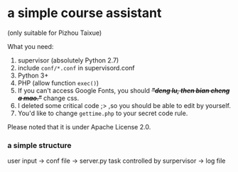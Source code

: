 # a simple course assistant
(only suitable for Pizhou Taixue)

What you need:

1. supervisor (absolutely Python 2.7)
2. include `conf/*.conf` in supervisord.conf
3. Python 3+
4. PHP (allow function `exec()`)
5. If you can't access Google Fonts, you should ~~***"deng lu, then bian cheng a mao."***~~ change css.
6. I deleted some critical code ;> ,so you should be able to edit by yourself.
7. You'd like to change `gettime.php` to your secret code rule.

Please noted that it is under Apache License 2.0.

### a simple structure

user input -> conf file -> server.py task controlled by surpervisor -> log file